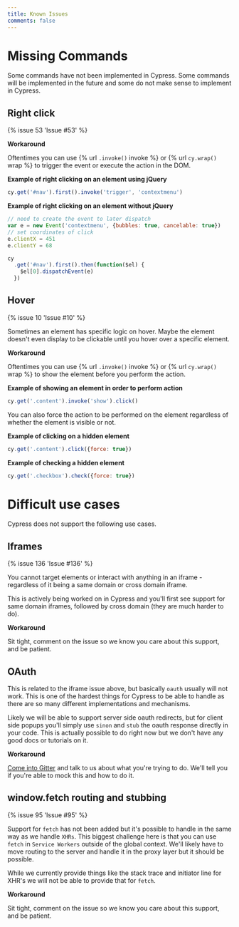```yaml
---
title: Known Issues
comments: false
---
```


# Missing Commands

Some commands have not been implemented in Cypress. Some commands will be implemented in the future and some do not make sense to implement in Cypress.

## Right click

{% issue 53 'Issue #53' %}

**Workaround**

Oftentimes you can use {% url `.invoke()` invoke %} or {% url `cy.wrap()` wrap %} to trigger the event or execute the action in the DOM.

**Example of right clicking on an element using jQuery**
```javascript
cy.get('#nav').first().invoke('trigger', 'contextmenu')
```

**Example of right clicking on an element without jQuery**
```javascript
// need to create the event to later dispatch
var e = new Event('contextmenu', {bubbles: true, cancelable: true})
// set coordinates of click
e.clientX = 451
e.clientY = 68

cy
  .get('#nav').first().then(function($el) {
    $el[0].dispatchEvent(e)
  })
```

## Hover

{% issue 10 'Issue #10' %}

Sometimes an element has specific logic on hover. Maybe the element doesn't even display to be clickable until you hover over a specific element.

**Workaround**

Oftentimes you can use {% url `.invoke()` invoke %} or {% url `cy.wrap()` wrap %} to show the element before you perform the action.

**Example of showing an element in order to perform action**
```javascript
cy.get('.content').invoke('show').click()
```

You can also force the action to be performed on the element regardless of whether the element is visible or not.

**Example of clicking on a hidden element**
```javascript
cy.get('.content').click({force: true})
```

**Example of checking a hidden element**
```javascript
cy.get('.checkbox').check({force: true})
```

# Difficult use cases

Cypress does not support the following use cases.

## Iframes

{% issue 136 'Issue #136' %}

You cannot target elements or interact with anything in an iframe - regardless of it being a same domain or cross domain iframe.

This is actively being worked on in Cypress and you'll first see support for same domain iframes, followed by cross domain (they are much harder to do).

**Workaround**

Sit tight, comment on the issue so we know you care about this support, and be patient.

## OAuth

This is related to the iframe issue above, but basically `oauth` usually will not work. This is one of the hardest things for Cypress to be able to handle as there are so many different implementations and mechanisms.

Likely we will be able to support server side oauth redirects, but for client side popups you'll simply use `sinon` and `stub` the oauth response directly in your code. This is actually possible to do right now but we don't have any good docs or tutorials on it.

**Workaround**

[Come into Gitter](https://gitter.im/cypress-io/cypress) and talk to us about what you're trying to do. We'll tell you if you're able to mock this and how to do it.

## window.fetch routing and stubbing

{% issue 95 'Issue #95' %}

Support for `fetch` has not been added but it's possible to handle in the same way as we handle `XHRs`. This biggest challenge here is that you can use `fetch` in `Service Workers` outside of the global context. We'll likely have to move routing to the server and handle it in the proxy layer but it should be possible.

While we currently provide things like the stack trace and initiator line for XHR's we will not be able to provide that for `fetch`.

**Workaround**

Sit tight, comment on the issue so we know you care about this support, and be patient.

